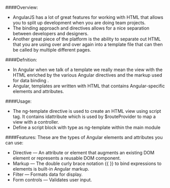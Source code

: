 ####Overview:
* AngularJS has a lot of great features for working with HTML that allows you to split up development when you are doing team projects.
* The binding approach and directives allows for a nice separation between developers and designers. 
* Another great piece of the platform is the ability to separate out HTML that you are using over and over again into a template file that can then be called by multiple different pages.

####Defnition:
* In Angular when we talk of a template we really mean the view with the HTML enriched by the various Angular directives and the markup used for data binding .
* Angular, templates are written with HTML that contains Angular-specific elements and attributes. 

####Usage:
* The ng-template directive is used to create an HTML view using script tag. It contains idattribute which is used by $routeProvider to map a view with a controller. 
* Define a script block with type as ng-template within the main module

####Features:
These are the types of Angular elements and attributes you can use:
* Directive — An attribute or element that augments an existing DOM element or represents a reusable DOM component.
* Markup — The double curly brace notation {{ }} to bind expressions to elements is built-in Angular markup.
* Filter — Formats data for display.
* Form controls — Validates user input.
